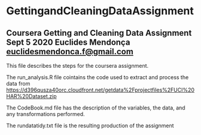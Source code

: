 # GettingandCleaningDataAssignment
Coursera Getting and Cleaning Data Assignment
Sept 5 2020
Euclides Mendonça
euclidesmendonca.f@gmail.com
------------------------------------------------
This file describes the steps for the coursera assignment.

The run_analysis.R file cointains the code used to extract and process the data from
https://d396qusza40orc.cloudfront.net/getdata%2Fprojectfiles%2FUCI%20HAR%20Dataset.zip

The CodeBook.md file has the description of the variables, the data, and any transformations performed.

The rundatatidy.txt file is the resulting production of the assignment
